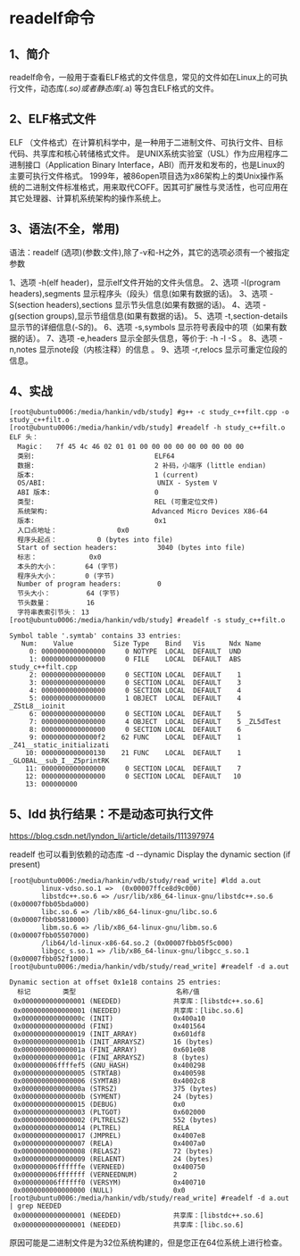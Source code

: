 # readelf命令

## 1、简介
readelf命令，一般用于查看ELF格式的文件信息，常见的文件如在Linux上的可执行文件，动态库(*.so)或者静态库(*.a) 等包含ELF格式的文件。

## 2、ELF格式文件
ELF （文件格式）在计算机科学中，是一种用于二进制文件、可执行文件、目标代码、共享库和核心转储格式文件。
是UNIX系统实验室（USL）作为应用程序二进制接口（Application Binary Interface，ABI）而开发和发布的，也是Linux的主要可执行文件格式。
1999年，被86open项目选为x86架构上的类Unix操作系统的二进制文件标准格式，用来取代COFF。因其可扩展性与灵活性，也可应用在其它处理器、计算机系统架构的操作系统上。

## 3、语法(不全，常用)
语法：readelf (选项)(参数:文件),除了-v和-H之外，其它的选项必须有一个被指定参数

1、选项 -h(elf header)，显示elf文件开始的文件头信息。
2、选项 -l(program headers),segments 显示程序头（段头）信息(如果有数据的话)。
3、选项 -S(section headers),sections 显示节头信息(如果有数据的话)。
4、选项 -g(section groups),显示节组信息(如果有数据的话)。
5、选项 -t,section-details 显示节的详细信息(-S的)。
6、选项 -s,symbols 显示符号表段中的项（如果有数据的话）。
7、选项 -e,headers 显示全部头信息，等价于: -h -l -S 。
8、选项 -n,notes 显示note段（内核注释）的信息 。
9、选项 -r,relocs 显示可重定位段的信息。

## 4、实战
```
[root@ubuntu0006:/media/hankin/vdb/study] #g++ -c study_c++filt.cpp -o study_c++filt.o
[root@ubuntu0006:/media/hankin/vdb/study] #readelf -h study_c++filt.o
ELF 头：
  Magic：   7f 45 4c 46 02 01 01 00 00 00 00 00 00 00 00 00
  类别:                              ELF64
  数据:                              2 补码，小端序 (little endian)
  版本:                              1 (current)
  OS/ABI:                            UNIX - System V
  ABI 版本:                          0
  类型:                              REL (可重定位文件)
  系统架构:                          Advanced Micro Devices X86-64
  版本:                              0x1
  入口点地址：               0x0
  程序头起点：          0 (bytes into file)
  Start of section headers:          3040 (bytes into file)
  标志：             0x0
  本头的大小：       64 (字节)
  程序头大小：       0 (字节)
  Number of program headers:         0
  节头大小：         64 (字节)
  节头数量：         16
  字符串表索引节头： 13
[root@ubuntu0006:/media/hankin/vdb/study] #readelf -s study_c++filt.o

Symbol table '.symtab' contains 33 entries:
   Num:    Value          Size Type    Bind   Vis      Ndx Name
     0: 0000000000000000     0 NOTYPE  LOCAL  DEFAULT  UND
     1: 0000000000000000     0 FILE    LOCAL  DEFAULT  ABS study_c++filt.cpp
     2: 0000000000000000     0 SECTION LOCAL  DEFAULT    1
     3: 0000000000000000     0 SECTION LOCAL  DEFAULT    3
     4: 0000000000000000     0 SECTION LOCAL  DEFAULT    4
     5: 0000000000000000     1 OBJECT  LOCAL  DEFAULT    4 _ZStL8__ioinit
     6: 0000000000000000     0 SECTION LOCAL  DEFAULT    5
     7: 0000000000000000     4 OBJECT  LOCAL  DEFAULT    5 _ZL5dTest
     8: 0000000000000000     0 SECTION LOCAL  DEFAULT    6
     9: 00000000000000f2    62 FUNC    LOCAL  DEFAULT    1 _Z41__static_initializati
    10: 0000000000000130    21 FUNC    LOCAL  DEFAULT    1 _GLOBAL__sub_I__Z5printRK
    11: 0000000000000000     0 SECTION LOCAL  DEFAULT    7
    12: 0000000000000000     0 SECTION LOCAL  DEFAULT   10
    13: 000000000
```

## 5、ldd 执行结果：不是动态可执行文件
https://blog.csdn.net/lyndon_li/article/details/111397974

readelf 也可以看到依赖的动态库
-d --dynamic           Display the dynamic section (if present)

```
[root@ubuntu0006:/media/hankin/vdb/study/read_write] #ldd a.out
        linux-vdso.so.1 =>  (0x00007ffce8d9c000)
        libstdc++.so.6 => /usr/lib/x86_64-linux-gnu/libstdc++.so.6 (0x00007fbb05bda000)
        libc.so.6 => /lib/x86_64-linux-gnu/libc.so.6 (0x00007fbb05810000)
        libm.so.6 => /lib/x86_64-linux-gnu/libm.so.6 (0x00007fbb05507000)
        /lib64/ld-linux-x86-64.so.2 (0x00007fbb05f5c000)
        libgcc_s.so.1 => /lib/x86_64-linux-gnu/libgcc_s.so.1 (0x00007fbb052f1000)
[root@ubuntu0006:/media/hankin/vdb/study/read_write] #readelf -d a.out

Dynamic section at offset 0x1e18 contains 25 entries:
  标记        类型                         名称/值
 0x0000000000000001 (NEEDED)             共享库：[libstdc++.so.6]
 0x0000000000000001 (NEEDED)             共享库：[libc.so.6]
 0x000000000000000c (INIT)               0x400a10
 0x000000000000000d (FINI)               0x401564
 0x0000000000000019 (INIT_ARRAY)         0x601df8
 0x000000000000001b (INIT_ARRAYSZ)       16 (bytes)
 0x000000000000001a (FINI_ARRAY)         0x601e08
 0x000000000000001c (FINI_ARRAYSZ)       8 (bytes)
 0x000000006ffffef5 (GNU_HASH)           0x400298
 0x0000000000000005 (STRTAB)             0x400598
 0x0000000000000006 (SYMTAB)             0x4002c8
 0x000000000000000a (STRSZ)              375 (bytes)
 0x000000000000000b (SYMENT)             24 (bytes)
 0x0000000000000015 (DEBUG)              0x0
 0x0000000000000003 (PLTGOT)             0x602000
 0x0000000000000002 (PLTRELSZ)           552 (bytes)
 0x0000000000000014 (PLTREL)             RELA
 0x0000000000000017 (JMPREL)             0x4007e8
 0x0000000000000007 (RELA)               0x4007a0
 0x0000000000000008 (RELASZ)             72 (bytes)
 0x0000000000000009 (RELAENT)            24 (bytes)
 0x000000006ffffffe (VERNEED)            0x400750
 0x000000006fffffff (VERNEEDNUM)         2
 0x000000006ffffff0 (VERSYM)             0x400710
 0x0000000000000000 (NULL)               0x0
[root@ubuntu0006:/media/hankin/vdb/study/read_write] #readelf -d a.out | grep NEEDED
 0x0000000000000001 (NEEDED)             共享库：[libstdc++.so.6]
 0x0000000000000001 (NEEDED)             共享库：[libc.so.6]
```

原因可能是二进制文件是为32位系统构建的，但是您正在64位系统上进行检查。


